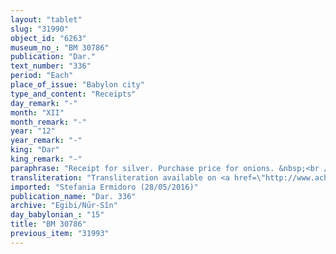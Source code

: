 ```yaml
---
layout: "tablet"
slug: "31990"
object_id: "6263"
museum_no_: "BM 30786"
publication: "Dar."
text_number: "336"
period: "Each"
place_of_issue: "Babylon city"
type_and_content: "Receipts"
day_remark: "-"
month: "XII"
month_remark: "-"
year: "12"
year_remark: "-"
king: "Dar"
king_remark: "-"
paraphrase: "Receipt for silver. Purchase price for onions. &nbsp;<br /> Concerns 2 minas of marked silver which <strong>A<sub>1</sub></strong>, <strong>A<sub>2</sub></strong> and <strong>A<sub>3</sub></strong> gave to <strong>B</strong> in order to buy onions. <strong>A<sub>2</sub></strong> receives the silver (back) from <strong>B</strong> and is paid off (<em>mah</em><em>ā</em><em>ru-eṭ</em><em>ē</em><em>ru</em>). The receipt is in accordance with what <strong>A</strong> instructed (<em>qibi</em>)<em> </em>in the register (<em>giṭṭu</em>) on 1 mina of silver. The men who provided <strong>B</strong> with silver have no affiliation but all have titles: <strong>A<sub>1 </sub></strong>is mayor domo (<em>rab bīti</em>) on behalf of the Kudurru family (<em>Bīt</em> K), <strong>A<sub>2</sub></strong> is once called scribe (<em>ṭup&scaron;arru)</em> and once priest (<em>&scaron;</em><em>ang&ucirc;</em>), and <strong>A<sub>3</sub></strong><sub> </sub>is a alphabet scribe (<em>sepīru</em>).<br /> &nbsp;<br /> <strong>A<sub>1</sub></strong> = Nab&ucirc;-&scaron;arru-bulliṭ, mayor domo (<em>rab bīti</em>) of the Kudurru-family; <strong>A<sub>2</sub></strong> = Iddin-Bēl (<em>ṭup&scaron;arru).</em> (<em>&scaron;</em><em>ang&ucirc;</em>) (scribe); <strong>A<sub>3</sub></strong> = Nergal-&scaron;umu-iddin, alphabet scribe (<em>sepīru</em>); <strong>B </strong>= &Scaron;irik/Iddināya (= Marduk-nāṣir-apli/Itti-Marduk-balāṭu//Egibi); <strong>C </strong>= Nab&ucirc;-ittannu/Arad-Bēl"
transliteration: "Transliteration available on <a href=\"http://www.achemenet.com/en/item/?/textual-sources/texts-by-languages-and-scripts/babylonian/egibi-archive/1659571\" target=\"_blank\">Achemenet</a>"
imported: "Stefania Ermidoro (28/05/2016)"
publication_name: "Dar. 336"
archive: "Egibi/Nūr-Sîn"
day_babylonian_: "15"
title: "BM 30786"
previous_item: "31993"
---
```

